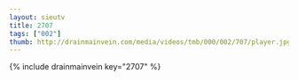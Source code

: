```yaml
--- 
layout: sieutv
title: 2707
tags: ["002"]
thumb: http://drainmainvein.com/media/videos/tmb/000/002/707/player.jpg
---
```

{% include drainmainvein key="2707" %} 
